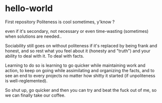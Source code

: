 # hello-world
First repository
Politeness is cool sometimes, y'know ?

even if it's secondary, not necessary or even time-wasting (sometimes) when solutions are needed..

Sociability still goes on without politeness if it's replaced by being frank and honest,
and so rest what you feel about it (honesty and "truth") and your ability to deal with it. To deal with facts.

Learning to do so is learning to go quicker while maintaining work and action, to keep on going while assimilating and organizing the facts,
and to see an end to every projects no matter how shitty it started (if unpoliteness is well-reglemented).

So shut up, go quicker and then you can try and beat the fuck out of me, so we can finally take our coffee.
